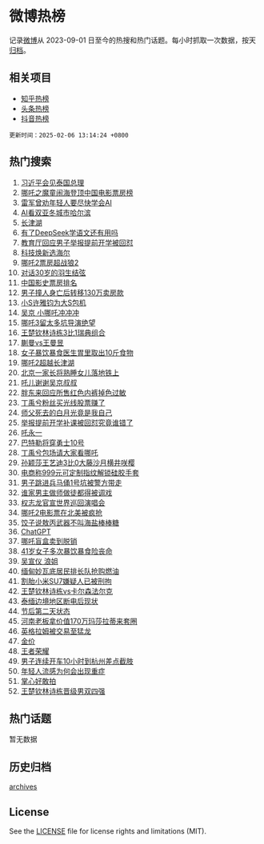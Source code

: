 # 微博热榜

记录[微博](https://www.weibo.com)从 2023-09-01 日至今的热搜和热门话题。每小时抓取一次数据，按天[归档](archives)。

## 相关项目

- [知乎热榜](https://github.com/hotarchive/zhihu)
- [头条热榜](https://github.com/hotarchive/toutiao)
- [抖音热榜](https://github.com/hotarchive/douyin)


`更新时间：2025-02-06 13:14:24 +0800`

## 热门搜索

1. [习近平会见泰国总理](https://m.weibo.cn/search?containerid=100103type%3D1%26t%3D10%26q%3D%23%E4%B9%A0%E8%BF%91%E5%B9%B3%E4%BC%9A%E8%A7%81%E6%B3%B0%E5%9B%BD%E6%80%BB%E7%90%86%23&stream_entry_id=51&isnewpage=1&extparam=seat%3D1%26q%3D%2523%25E4%25B9%25A0%25E8%25BF%2591%25E5%25B9%25B3%25E4%25BC%259A%25E8%25A7%2581%25E6%25B3%25B0%25E5%259B%25BD%25E6%2580%25BB%25E7%2590%2586%2523%26cate%3D10103%26pos%3D0%26dgr%3D0%26filter_type%3Drealtimehot%26stream_entry_id%3D51%26c_type%3D51%26display_time%3D1738818862%26pre_seqid%3D17388188626659058344)
1. [哪吒之魔童闹海登顶中国电影票房榜](https://m.weibo.cn/search?containerid=100103type%3D1%26t%3D10%26q%3D%23%E5%93%AA%E5%90%92%E4%B9%8B%E9%AD%94%E7%AB%A5%E9%97%B9%E6%B5%B7%E7%99%BB%E9%A1%B6%E4%B8%AD%E5%9B%BD%E7%94%B5%E5%BD%B1%E7%A5%A8%E6%88%BF%E6%A6%9C%23&stream_entry_id=31&isnewpage=1&extparam=seat%3D1%26q%3D%2523%25E5%2593%25AA%25E5%2590%2592%25E4%25B9%258B%25E9%25AD%2594%25E7%25AB%25A5%25E9%2597%25B9%25E6%25B5%25B7%25E7%2599%25BB%25E9%25A1%25B6%25E4%25B8%25AD%25E5%259B%25BD%25E7%2594%25B5%25E5%25BD%25B1%25E7%25A5%25A8%25E6%2588%25BF%25E6%25A6%259C%2523%26dgr%3D0%26realpos%3D1%26filter_type%3Drealtimehot%26c_type%3D31%26flag%3D4%26cate%3D5001%26pos%3D0%26band_rank%3D1%26stream_entry_id%3D31%26lcate%3D5001%26display_time%3D1738818862%26pre_seqid%3D17388188626659058344)
1. [雷军曾劝年轻人要尽快学会AI](https://m.weibo.cn/search?containerid=100103type%3D1%26t%3D10%26q%3D%23%E9%9B%B7%E5%86%9B%E6%9B%BE%E5%8A%9D%E5%B9%B4%E8%BD%BB%E4%BA%BA%E8%A6%81%E5%B0%BD%E5%BF%AB%E5%AD%A6%E4%BC%9AAI%23&stream_entry_id=31&isnewpage=1&extparam=seat%3D1%26q%3D%2523%25E9%259B%25B7%25E5%2586%259B%25E6%259B%25BE%25E5%258A%259D%25E5%25B9%25B4%25E8%25BD%25BB%25E4%25BA%25BA%25E8%25A6%2581%25E5%25B0%25BD%25E5%25BF%25AB%25E5%25AD%25A6%25E4%25BC%259AAI%2523%26dgr%3D0%26realpos%3D2%26filter_type%3Drealtimehot%26c_type%3D31%26flag%3D2%26cate%3D5001%26pos%3D1%26band_rank%3D2%26stream_entry_id%3D31%26lcate%3D5001%26display_time%3D1738818862%26pre_seqid%3D17388188626659058344)
1. [AI看双亚冬城市哈尔滨](https://m.weibo.cn/search?containerid=100103type%3D1%26t%3D10%26q%3D%23AI%E7%9C%8B%E5%8F%8C%E4%BA%9A%E5%86%AC%E5%9F%8E%E5%B8%82%E5%93%88%E5%B0%94%E6%BB%A8%23&stream_entry_id=31&isnewpage=1&extparam=seat%3D1%26q%3D%2523AI%25E7%259C%258B%25E5%258F%258C%25E4%25BA%259A%25E5%2586%25AC%25E5%259F%258E%25E5%25B8%2582%25E5%2593%2588%25E5%25B0%2594%25E6%25BB%25A8%2523%26dgr%3D0%26realpos%3D3%26filter_type%3Drealtimehot%26c_type%3D31%26flag%3D0%26cate%3D5001%26pos%3D2%26band_rank%3D3%26stream_entry_id%3D31%26lcate%3D5001%26display_time%3D1738818862%26pre_seqid%3D17388188626659058344)
1. [长津湖](https://m.weibo.cn/search?containerid=100103type%3D1%26t%3D10%26q%3D%E9%95%BF%E6%B4%A5%E6%B9%96&stream_entry_id=31&isnewpage=1&extparam=seat%3D1%26q%3D%25E9%2595%25BF%25E6%25B4%25A5%25E6%25B9%2596%26dgr%3D0%26realpos%3D4%26filter_type%3Drealtimehot%26c_type%3D31%26flag%3D1%26cate%3D5001%26pos%3D3%26band_rank%3D4%26stream_entry_id%3D31%26lcate%3D5001%26display_time%3D1738818862%26pre_seqid%3D17388188626659058344)
1. [有了DeepSeek学语文还有用吗](https://m.weibo.cn/search?containerid=100103type%3D1%26t%3D10%26q%3D%23%E6%9C%89%E4%BA%86DeepSeek%E5%AD%A6%E8%AF%AD%E6%96%87%E8%BF%98%E6%9C%89%E7%94%A8%E5%90%97%23&stream_entry_id=31&isnewpage=1&extparam=seat%3D1%26q%3D%2523%25E6%259C%2589%25E4%25BA%2586DeepSeek%25E5%25AD%25A6%25E8%25AF%25AD%25E6%2596%2587%25E8%25BF%2598%25E6%259C%2589%25E7%2594%25A8%25E5%2590%2597%2523%26dgr%3D0%26realpos%3D5%26filter_type%3Drealtimehot%26c_type%3D31%26flag%3D0%26cate%3D5001%26pos%3D4%26band_rank%3D5%26stream_entry_id%3D31%26lcate%3D5001%26display_time%3D1738818862%26pre_seqid%3D17388188626659058344)
1. [教育厅回应男子举报提前开学被回怼](https://m.weibo.cn/search?containerid=100103type%3D1%26t%3D10%26q%3D%23%E6%95%99%E8%82%B2%E5%8E%85%E5%9B%9E%E5%BA%94%E7%94%B7%E5%AD%90%E4%B8%BE%E6%8A%A5%E6%8F%90%E5%89%8D%E5%BC%80%E5%AD%A6%E8%A2%AB%E5%9B%9E%E6%80%BC%23&stream_entry_id=31&isnewpage=1&extparam=seat%3D1%26q%3D%2523%25E6%2595%2599%25E8%2582%25B2%25E5%258E%2585%25E5%259B%259E%25E5%25BA%2594%25E7%2594%25B7%25E5%25AD%2590%25E4%25B8%25BE%25E6%258A%25A5%25E6%258F%2590%25E5%2589%258D%25E5%25BC%2580%25E5%25AD%25A6%25E8%25A2%25AB%25E5%259B%259E%25E6%2580%25BC%2523%26dgr%3D0%26realpos%3D6%26filter_type%3Drealtimehot%26c_type%3D31%26flag%3D0%26cate%3D5001%26pos%3D5%26band_rank%3D6%26stream_entry_id%3D31%26lcate%3D5001%26display_time%3D1738818862%26pre_seqid%3D17388188626659058344)
1. [科技焕新选海尔](https://m.weibo.cn/search?containerid=100103type%3D1%26t%3D10%26q%3D%23%E7%A7%91%E6%8A%80%E7%84%95%E6%96%B0%E9%80%89%E6%B5%B7%E5%B0%94%23&stream_entry_id=31&isnewpage=1&extparam=seat%3D1%26is_ad_pos%3D1%26q%3D%2523%25E7%25A7%2591%25E6%258A%2580%25E7%2584%2595%25E6%2596%25B0%25E9%2580%2589%25E6%25B5%25B7%25E5%25B0%2594%2523%26dgr%3D0%26adid%3D275508%26c_type%3D31%26topic_ad%3D1%26cate%3D5001%26pos%3D6%26band_rank%3D7%26lcate%3D5001%26stream_entry_id%3D31%26filter_type%3Drealtimehot%26display_time%3D1738818862%26pre_seqid%3D17388188626659058344)
1. [哪吒2票房超战狼2](https://m.weibo.cn/search?containerid=100103type%3D1%26t%3D10%26q%3D%23%E5%93%AA%E5%90%922%E7%A5%A8%E6%88%BF%E8%B6%85%E6%88%98%E7%8B%BC2%23&stream_entry_id=31&isnewpage=1&extparam=seat%3D1%26q%3D%2523%25E5%2593%25AA%25E5%2590%25922%25E7%25A5%25A8%25E6%2588%25BF%25E8%25B6%2585%25E6%2588%2598%25E7%258B%25BC2%2523%26dgr%3D0%26realpos%3D7%26filter_type%3Drealtimehot%26c_type%3D31%26flag%3D1%26cate%3D5001%26pos%3D7%26band_rank%3D7%26stream_entry_id%3D31%26lcate%3D5001%26display_time%3D1738818862%26pre_seqid%3D17388188626659058344)
1. [对话30岁的羽生结弦](https://m.weibo.cn/search?containerid=100103type%3D1%26t%3D10%26q%3D%23%E5%AF%B9%E8%AF%9D30%E5%B2%81%E7%9A%84%E7%BE%BD%E7%94%9F%E7%BB%93%E5%BC%A6%23&stream_entry_id=31&isnewpage=1&extparam=seat%3D1%26q%3D%2523%25E5%25AF%25B9%25E8%25AF%259D30%25E5%25B2%2581%25E7%259A%2584%25E7%25BE%25BD%25E7%2594%259F%25E7%25BB%2593%25E5%25BC%25A6%2523%26dgr%3D0%26realpos%3D8%26filter_type%3Drealtimehot%26c_type%3D31%26flag%3D0%26cate%3D5001%26pos%3D8%26band_rank%3D8%26stream_entry_id%3D31%26lcate%3D5001%26display_time%3D1738818862%26pre_seqid%3D17388188626659058344)
1. [中国影史票房排名](https://m.weibo.cn/search?containerid=100103type%3D1%26t%3D10%26q%3D%23%E4%B8%AD%E5%9B%BD%E5%BD%B1%E5%8F%B2%E7%A5%A8%E6%88%BF%E6%8E%92%E5%90%8D%23&stream_entry_id=31&isnewpage=1&extparam=seat%3D1%26q%3D%2523%25E4%25B8%25AD%25E5%259B%25BD%25E5%25BD%25B1%25E5%258F%25B2%25E7%25A5%25A8%25E6%2588%25BF%25E6%258E%2592%25E5%2590%258D%2523%26dgr%3D0%26realpos%3D9%26filter_type%3Drealtimehot%26c_type%3D31%26flag%3D1%26cate%3D5001%26pos%3D9%26band_rank%3D9%26stream_entry_id%3D31%26lcate%3D5001%26display_time%3D1738818862%26pre_seqid%3D17388188626659058344)
1. [男子撞人身亡后转移130万卖房款](https://m.weibo.cn/search?containerid=100103type%3D1%26t%3D10%26q%3D%23%E7%94%B7%E5%AD%90%E6%92%9E%E4%BA%BA%E8%BA%AB%E4%BA%A1%E5%90%8E%E8%BD%AC%E7%A7%BB130%E4%B8%87%E5%8D%96%E6%88%BF%E6%AC%BE%23&stream_entry_id=31&isnewpage=1&extparam=seat%3D1%26q%3D%2523%25E7%2594%25B7%25E5%25AD%2590%25E6%2592%259E%25E4%25BA%25BA%25E8%25BA%25AB%25E4%25BA%25A1%25E5%2590%258E%25E8%25BD%25AC%25E7%25A7%25BB130%25E4%25B8%2587%25E5%258D%2596%25E6%2588%25BF%25E6%25AC%25BE%2523%26dgr%3D0%26realpos%3D10%26filter_type%3Drealtimehot%26c_type%3D31%26flag%3D0%26cate%3D5001%26pos%3D10%26band_rank%3D10%26stream_entry_id%3D31%26lcate%3D5001%26display_time%3D1738818862%26pre_seqid%3D17388188626659058344)
1. [小S许雅钧为大S包机](https://m.weibo.cn/search?containerid=100103type%3D1%26t%3D10%26q%3D%23%E5%B0%8FS%E8%AE%B8%E9%9B%85%E9%92%A7%E4%B8%BA%E5%A4%A7S%E5%8C%85%E6%9C%BA%23&stream_entry_id=31&isnewpage=1&extparam=seat%3D1%26q%3D%2523%25E5%25B0%258FS%25E8%25AE%25B8%25E9%259B%2585%25E9%2592%25A7%25E4%25B8%25BA%25E5%25A4%25A7S%25E5%258C%2585%25E6%259C%25BA%2523%26dgr%3D0%26realpos%3D11%26filter_type%3Drealtimehot%26c_type%3D31%26flag%3D1%26cate%3D5001%26pos%3D11%26band_rank%3D11%26stream_entry_id%3D31%26lcate%3D5001%26display_time%3D1738818862%26pre_seqid%3D17388188626659058344)
1. [吴京 小哪吒冲冲冲](https://m.weibo.cn/search?containerid=100103type%3D1%26t%3D10%26q%3D%E5%90%B4%E4%BA%AC+%E5%B0%8F%E5%93%AA%E5%90%92%E5%86%B2%E5%86%B2%E5%86%B2&stream_entry_id=31&isnewpage=1&extparam=seat%3D1%26q%3D%25E5%2590%25B4%25E4%25BA%25AC%2520%25E5%25B0%258F%25E5%2593%25AA%25E5%2590%2592%25E5%2586%25B2%25E5%2586%25B2%25E5%2586%25B2%26dgr%3D0%26realpos%3D12%26filter_type%3Drealtimehot%26c_type%3D31%26flag%3D1%26cate%3D5001%26pos%3D12%26band_rank%3D12%26stream_entry_id%3D31%26lcate%3D5001%26display_time%3D1738818862%26pre_seqid%3D17388188626659058344)
1. [哪吒3留太多坑导演绝望](https://m.weibo.cn/search?containerid=100103type%3D1%26t%3D10%26q%3D%23%E5%93%AA%E5%90%923%E7%95%99%E5%A4%AA%E5%A4%9A%E5%9D%91%E5%AF%BC%E6%BC%94%E7%BB%9D%E6%9C%9B%23&stream_entry_id=31&isnewpage=1&extparam=seat%3D1%26q%3D%2523%25E5%2593%25AA%25E5%2590%25923%25E7%2595%2599%25E5%25A4%25AA%25E5%25A4%259A%25E5%259D%2591%25E5%25AF%25BC%25E6%25BC%2594%25E7%25BB%259D%25E6%259C%259B%2523%26dgr%3D0%26realpos%3D13%26filter_type%3Drealtimehot%26c_type%3D31%26flag%3D2%26cate%3D5001%26pos%3D13%26band_rank%3D13%26stream_entry_id%3D31%26lcate%3D5001%26display_time%3D1738818862%26pre_seqid%3D17388188626659058344)
1. [王楚钦林诗栋3比1瑞典组合](https://m.weibo.cn/search?containerid=100103type%3D1%26t%3D10%26q%3D%23%E7%8E%8B%E6%A5%9A%E9%92%A6%E6%9E%97%E8%AF%97%E6%A0%8B3%E6%AF%941%E7%91%9E%E5%85%B8%E7%BB%84%E5%90%88%23&stream_entry_id=31&isnewpage=1&extparam=seat%3D1%26q%3D%2523%25E7%258E%258B%25E6%25A5%259A%25E9%2592%25A6%25E6%259E%2597%25E8%25AF%2597%25E6%25A0%258B3%25E6%25AF%25941%25E7%2591%259E%25E5%2585%25B8%25E7%25BB%2584%25E5%2590%2588%2523%26dgr%3D0%26realpos%3D14%26filter_type%3Drealtimehot%26c_type%3D31%26flag%3D1%26cate%3D5001%26pos%3D14%26band_rank%3D14%26stream_entry_id%3D31%26lcate%3D5001%26display_time%3D1738818862%26pre_seqid%3D17388188626659058344)
1. [蒯曼vs王曼昱](https://m.weibo.cn/search?containerid=100103type%3D1%26t%3D10%26q%3D%23%E8%92%AF%E6%9B%BCvs%E7%8E%8B%E6%9B%BC%E6%98%B1%23&stream_entry_id=31&isnewpage=1&extparam=seat%3D1%26q%3D%2523%25E8%2592%25AF%25E6%259B%25BCvs%25E7%258E%258B%25E6%259B%25BC%25E6%2598%25B1%2523%26dgr%3D0%26realpos%3D15%26filter_type%3Drealtimehot%26c_type%3D31%26flag%3D1%26cate%3D5001%26pos%3D15%26band_rank%3D15%26stream_entry_id%3D31%26lcate%3D5001%26display_time%3D1738818862%26pre_seqid%3D17388188626659058344)
1. [女子暴饮暴食医生胃里取出10斤食物](https://m.weibo.cn/search?containerid=100103type%3D1%26t%3D10%26q%3D%23%E5%A5%B3%E5%AD%90%E6%9A%B4%E9%A5%AE%E6%9A%B4%E9%A3%9F%E5%8C%BB%E7%94%9F%E8%83%83%E9%87%8C%E5%8F%96%E5%87%BA10%E6%96%A4%E9%A3%9F%E7%89%A9%23&stream_entry_id=31&isnewpage=1&extparam=seat%3D1%26q%3D%2523%25E5%25A5%25B3%25E5%25AD%2590%25E6%259A%25B4%25E9%25A5%25AE%25E6%259A%25B4%25E9%25A3%259F%25E5%258C%25BB%25E7%2594%259F%25E8%2583%2583%25E9%2587%258C%25E5%258F%2596%25E5%2587%25BA10%25E6%2596%25A4%25E9%25A3%259F%25E7%2589%25A9%2523%26dgr%3D0%26realpos%3D16%26filter_type%3Drealtimehot%26c_type%3D31%26flag%3D1%26cate%3D5001%26pos%3D16%26band_rank%3D16%26stream_entry_id%3D31%26lcate%3D5001%26display_time%3D1738818862%26pre_seqid%3D17388188626659058344)
1. [哪吒2超越长津湖](https://m.weibo.cn/search?containerid=100103type%3D1%26t%3D10%26q%3D%23%E5%93%AA%E5%90%922%E8%B6%85%E8%B6%8A%E9%95%BF%E6%B4%A5%E6%B9%96%23&stream_entry_id=31&isnewpage=1&extparam=seat%3D1%26q%3D%2523%25E5%2593%25AA%25E5%2590%25922%25E8%25B6%2585%25E8%25B6%258A%25E9%2595%25BF%25E6%25B4%25A5%25E6%25B9%2596%2523%26dgr%3D0%26realpos%3D17%26filter_type%3Drealtimehot%26c_type%3D31%26flag%3D1%26cate%3D5001%26pos%3D17%26band_rank%3D17%26stream_entry_id%3D31%26lcate%3D5001%26display_time%3D1738818862%26pre_seqid%3D17388188626659058344)
1. [北京一家长将熟睡女儿落地铁上](https://m.weibo.cn/search?containerid=100103type%3D1%26t%3D10%26q%3D%23%E5%8C%97%E4%BA%AC%E4%B8%80%E5%AE%B6%E9%95%BF%E5%B0%86%E7%86%9F%E7%9D%A1%E5%A5%B3%E5%84%BF%E8%90%BD%E5%9C%B0%E9%93%81%E4%B8%8A%23&stream_entry_id=31&isnewpage=1&extparam=seat%3D1%26q%3D%2523%25E5%258C%2597%25E4%25BA%25AC%25E4%25B8%2580%25E5%25AE%25B6%25E9%2595%25BF%25E5%25B0%2586%25E7%2586%259F%25E7%259D%25A1%25E5%25A5%25B3%25E5%2584%25BF%25E8%2590%25BD%25E5%259C%25B0%25E9%2593%2581%25E4%25B8%258A%2523%26dgr%3D0%26realpos%3D18%26filter_type%3Drealtimehot%26c_type%3D31%26flag%3D1%26cate%3D5001%26pos%3D18%26band_rank%3D18%26stream_entry_id%3D31%26lcate%3D5001%26display_time%3D1738818862%26pre_seqid%3D17388188626659058344)
1. [吒儿谢谢吴京叔叔](https://m.weibo.cn/search?containerid=100103type%3D1%26t%3D10%26q%3D%23%E5%90%92%E5%84%BF%E8%B0%A2%E8%B0%A2%E5%90%B4%E4%BA%AC%E5%8F%94%E5%8F%94%23&stream_entry_id=31&isnewpage=1&extparam=seat%3D1%26q%3D%2523%25E5%2590%2592%25E5%2584%25BF%25E8%25B0%25A2%25E8%25B0%25A2%25E5%2590%25B4%25E4%25BA%25AC%25E5%258F%2594%25E5%258F%2594%2523%26dgr%3D0%26realpos%3D19%26filter_type%3Drealtimehot%26c_type%3D31%26flag%3D1%26cate%3D5001%26pos%3D19%26band_rank%3D19%26stream_entry_id%3D31%26lcate%3D5001%26display_time%3D1738818862%26pre_seqid%3D17388188626659058344)
1. [胖东来回应所售红色内裤掉色过敏](https://m.weibo.cn/search?containerid=100103type%3D1%26t%3D10%26q%3D%23%E8%83%96%E4%B8%9C%E6%9D%A5%E5%9B%9E%E5%BA%94%E6%89%80%E5%94%AE%E7%BA%A2%E8%89%B2%E5%86%85%E8%A3%A4%E6%8E%89%E8%89%B2%E8%BF%87%E6%95%8F%23&stream_entry_id=31&isnewpage=1&extparam=seat%3D1%26q%3D%2523%25E8%2583%2596%25E4%25B8%259C%25E6%259D%25A5%25E5%259B%259E%25E5%25BA%2594%25E6%2589%2580%25E5%2594%25AE%25E7%25BA%25A2%25E8%2589%25B2%25E5%2586%2585%25E8%25A3%25A4%25E6%258E%2589%25E8%2589%25B2%25E8%25BF%2587%25E6%2595%258F%2523%26dgr%3D0%26realpos%3D20%26filter_type%3Drealtimehot%26c_type%3D31%26flag%3D1%26cate%3D5001%26pos%3D20%26band_rank%3D20%26stream_entry_id%3D31%26lcate%3D5001%26display_time%3D1738818862%26pre_seqid%3D17388188626659058344)
1. [丁禹兮粉丝买光线股票赚了](https://m.weibo.cn/search?containerid=100103type%3D1%26t%3D10%26q%3D%23%E4%B8%81%E7%A6%B9%E5%85%AE%E7%B2%89%E4%B8%9D%E4%B9%B0%E5%85%89%E7%BA%BF%E8%82%A1%E7%A5%A8%E8%B5%9A%E4%BA%86%23&stream_entry_id=31&isnewpage=1&extparam=seat%3D1%26q%3D%2523%25E4%25B8%2581%25E7%25A6%25B9%25E5%2585%25AE%25E7%25B2%2589%25E4%25B8%259D%25E4%25B9%25B0%25E5%2585%2589%25E7%25BA%25BF%25E8%2582%25A1%25E7%25A5%25A8%25E8%25B5%259A%25E4%25BA%2586%2523%26dgr%3D0%26realpos%3D21%26filter_type%3Drealtimehot%26c_type%3D31%26flag%3D1%26cate%3D5001%26pos%3D21%26band_rank%3D21%26stream_entry_id%3D31%26lcate%3D5001%26display_time%3D1738818862%26pre_seqid%3D17388188626659058344)
1. [师父死去的白月光竟是我自己](https://m.weibo.cn/search?containerid=100103type%3D1%26t%3D10%26q%3D%E5%B8%88%E7%88%B6%E6%AD%BB%E5%8E%BB%E7%9A%84%E7%99%BD%E6%9C%88%E5%85%89%E7%AB%9F%E6%98%AF%E6%88%91%E8%87%AA%E5%B7%B1&stream_entry_id=31&isnewpage=1&extparam=seat%3D1%26q%3D%25E5%25B8%2588%25E7%2588%25B6%25E6%25AD%25BB%25E5%258E%25BB%25E7%259A%2584%25E7%2599%25BD%25E6%259C%2588%25E5%2585%2589%25E7%25AB%259F%25E6%2598%25AF%25E6%2588%2591%25E8%2587%25AA%25E5%25B7%25B1%26dgr%3D0%26realpos%3D22%26filter_type%3Drealtimehot%26c_type%3D31%26flag%3D1%26cate%3D5001%26pos%3D22%26band_rank%3D22%26stream_entry_id%3D31%26lcate%3D5001%26display_time%3D1738818862%26pre_seqid%3D17388188626659058344)
1. [举报提前开学补课被回怼究竟谁错了](https://m.weibo.cn/search?containerid=100103type%3D1%26t%3D10%26q%3D%23%E4%B8%BE%E6%8A%A5%E6%8F%90%E5%89%8D%E5%BC%80%E5%AD%A6%E8%A1%A5%E8%AF%BE%E8%A2%AB%E5%9B%9E%E6%80%BC%E7%A9%B6%E7%AB%9F%E8%B0%81%E9%94%99%E4%BA%86%23&stream_entry_id=31&isnewpage=1&extparam=seat%3D1%26q%3D%2523%25E4%25B8%25BE%25E6%258A%25A5%25E6%258F%2590%25E5%2589%258D%25E5%25BC%2580%25E5%25AD%25A6%25E8%25A1%25A5%25E8%25AF%25BE%25E8%25A2%25AB%25E5%259B%259E%25E6%2580%25BC%25E7%25A9%25B6%25E7%25AB%259F%25E8%25B0%2581%25E9%2594%2599%25E4%25BA%2586%2523%26dgr%3D0%26realpos%3D23%26filter_type%3Drealtimehot%26c_type%3D31%26flag%3D1%26cate%3D5001%26pos%3D23%26band_rank%3D23%26stream_entry_id%3D31%26lcate%3D5001%26display_time%3D1738818862%26pre_seqid%3D17388188626659058344)
1. [吒永一](https://m.weibo.cn/search?containerid=100103type%3D1%26t%3D10%26q%3D%E5%90%92%E6%B0%B8%E4%B8%80&stream_entry_id=31&isnewpage=1&extparam=seat%3D1%26q%3D%25E5%2590%2592%25E6%25B0%25B8%25E4%25B8%2580%26dgr%3D0%26realpos%3D24%26filter_type%3Drealtimehot%26c_type%3D31%26flag%3D1%26cate%3D5001%26pos%3D24%26band_rank%3D24%26stream_entry_id%3D31%26lcate%3D5001%26display_time%3D1738818862%26pre_seqid%3D17388188626659058344)
1. [巴特勒将穿勇士10号](https://m.weibo.cn/search?containerid=100103type%3D1%26t%3D10%26q%3D%23%E5%B7%B4%E7%89%B9%E5%8B%92%E5%B0%86%E7%A9%BF%E5%8B%87%E5%A3%AB10%E5%8F%B7%23&stream_entry_id=31&isnewpage=1&extparam=seat%3D1%26q%3D%2523%25E5%25B7%25B4%25E7%2589%25B9%25E5%258B%2592%25E5%25B0%2586%25E7%25A9%25BF%25E5%258B%2587%25E5%25A3%25AB10%25E5%258F%25B7%2523%26dgr%3D0%26realpos%3D25%26filter_type%3Drealtimehot%26c_type%3D31%26flag%3D1%26cate%3D5001%26pos%3D25%26band_rank%3D25%26stream_entry_id%3D31%26lcate%3D5001%26display_time%3D1738818862%26pre_seqid%3D17388188626659058344)
1. [丁禹兮包场请大家看哪吒](https://m.weibo.cn/search?containerid=100103type%3D1%26t%3D10%26q%3D%23%E4%B8%81%E7%A6%B9%E5%85%AE%E5%8C%85%E5%9C%BA%E8%AF%B7%E5%A4%A7%E5%AE%B6%E7%9C%8B%E5%93%AA%E5%90%92%23&stream_entry_id=31&isnewpage=1&extparam=seat%3D1%26q%3D%2523%25E4%25B8%2581%25E7%25A6%25B9%25E5%2585%25AE%25E5%258C%2585%25E5%259C%25BA%25E8%25AF%25B7%25E5%25A4%25A7%25E5%25AE%25B6%25E7%259C%258B%25E5%2593%25AA%25E5%2590%2592%2523%26dgr%3D0%26realpos%3D26%26filter_type%3Drealtimehot%26c_type%3D31%26flag%3D0%26cate%3D5001%26pos%3D26%26band_rank%3D26%26stream_entry_id%3D31%26lcate%3D5001%26display_time%3D1738818862%26pre_seqid%3D17388188626659058344)
1. [孙颖莎王艺迪3比0大藤沙月横井咲樱](https://m.weibo.cn/search?containerid=100103type%3D1%26t%3D10%26q%3D%E5%AD%99%E9%A2%96%E8%8E%8E%E7%8E%8B%E8%89%BA%E8%BF%AA3%E6%AF%940%E5%A4%A7%E8%97%A4%E6%B2%99%E6%9C%88%E6%A8%AA%E4%BA%95%E5%92%B2%E6%A8%B1&stream_entry_id=31&isnewpage=1&extparam=seat%3D1%26q%3D%25E5%25AD%2599%25E9%25A2%2596%25E8%258E%258E%25E7%258E%258B%25E8%2589%25BA%25E8%25BF%25AA3%25E6%25AF%25940%25E5%25A4%25A7%25E8%2597%25A4%25E6%25B2%2599%25E6%259C%2588%25E6%25A8%25AA%25E4%25BA%2595%25E5%2592%25B2%25E6%25A8%25B1%26dgr%3D0%26realpos%3D27%26filter_type%3Drealtimehot%26c_type%3D31%26flag%3D1%26cate%3D5001%26pos%3D27%26band_rank%3D27%26stream_entry_id%3D31%26lcate%3D5001%26display_time%3D1738818862%26pre_seqid%3D17388188626659058344)
1. [电商称999元可定制指纹解锁硅胶手套](https://m.weibo.cn/search?containerid=100103type%3D1%26t%3D10%26q%3D%23%E7%94%B5%E5%95%86%E7%A7%B0999%E5%85%83%E5%8F%AF%E5%AE%9A%E5%88%B6%E6%8C%87%E7%BA%B9%E8%A7%A3%E9%94%81%E7%A1%85%E8%83%B6%E6%89%8B%E5%A5%97%23&stream_entry_id=31&isnewpage=1&extparam=seat%3D1%26q%3D%2523%25E7%2594%25B5%25E5%2595%2586%25E7%25A7%25B0999%25E5%2585%2583%25E5%258F%25AF%25E5%25AE%259A%25E5%2588%25B6%25E6%258C%2587%25E7%25BA%25B9%25E8%25A7%25A3%25E9%2594%2581%25E7%25A1%2585%25E8%2583%25B6%25E6%2589%258B%25E5%25A5%2597%2523%26dgr%3D0%26realpos%3D28%26filter_type%3Drealtimehot%26c_type%3D31%26flag%3D1%26cate%3D5001%26pos%3D28%26band_rank%3D28%26stream_entry_id%3D31%26lcate%3D5001%26display_time%3D1738818862%26pre_seqid%3D17388188626659058344)
1. [男子跳进兵马俑1号坑被警方带走](https://m.weibo.cn/search?containerid=100103type%3D1%26t%3D10%26q%3D%23%E7%94%B7%E5%AD%90%E8%B7%B3%E8%BF%9B%E5%85%B5%E9%A9%AC%E4%BF%911%E5%8F%B7%E5%9D%91%E8%A2%AB%E8%AD%A6%E6%96%B9%E5%B8%A6%E8%B5%B0%23&stream_entry_id=31&isnewpage=1&extparam=seat%3D1%26q%3D%2523%25E7%2594%25B7%25E5%25AD%2590%25E8%25B7%25B3%25E8%25BF%259B%25E5%2585%25B5%25E9%25A9%25AC%25E4%25BF%25911%25E5%258F%25B7%25E5%259D%2591%25E8%25A2%25AB%25E8%25AD%25A6%25E6%2596%25B9%25E5%25B8%25A6%25E8%25B5%25B0%2523%26dgr%3D0%26realpos%3D29%26filter_type%3Drealtimehot%26c_type%3D31%26flag%3D1%26cate%3D5001%26pos%3D29%26band_rank%3D29%26stream_entry_id%3D31%26lcate%3D5001%26display_time%3D1738818862%26pre_seqid%3D17388188626659058344)
1. [谁家男主做师做徒都得被调戏](https://m.weibo.cn/search?containerid=100103type%3D1%26t%3D10%26q%3D%E8%B0%81%E5%AE%B6%E7%94%B7%E4%B8%BB%E5%81%9A%E5%B8%88%E5%81%9A%E5%BE%92%E9%83%BD%E5%BE%97%E8%A2%AB%E8%B0%83%E6%88%8F&stream_entry_id=31&isnewpage=1&extparam=seat%3D1%26q%3D%25E8%25B0%2581%25E5%25AE%25B6%25E7%2594%25B7%25E4%25B8%25BB%25E5%2581%259A%25E5%25B8%2588%25E5%2581%259A%25E5%25BE%2592%25E9%2583%25BD%25E5%25BE%2597%25E8%25A2%25AB%25E8%25B0%2583%25E6%2588%258F%26dgr%3D0%26realpos%3D30%26filter_type%3Drealtimehot%26c_type%3D31%26flag%3D1%26cate%3D5001%26pos%3D30%26band_rank%3D30%26stream_entry_id%3D31%26lcate%3D5001%26display_time%3D1738818862%26pre_seqid%3D17388188626659058344)
1. [权志龙官宣世界巡回演唱会](https://m.weibo.cn/search?containerid=100103type%3D1%26t%3D10%26q%3D%E6%9D%83%E5%BF%97%E9%BE%99%E5%AE%98%E5%AE%A3%E4%B8%96%E7%95%8C%E5%B7%A1%E5%9B%9E%E6%BC%94%E5%94%B1%E4%BC%9A&stream_entry_id=31&isnewpage=1&extparam=seat%3D1%26q%3D%25E6%259D%2583%25E5%25BF%2597%25E9%25BE%2599%25E5%25AE%2598%25E5%25AE%25A3%25E4%25B8%2596%25E7%2595%258C%25E5%25B7%25A1%25E5%259B%259E%25E6%25BC%2594%25E5%2594%25B1%25E4%25BC%259A%26dgr%3D0%26realpos%3D31%26filter_type%3Drealtimehot%26c_type%3D31%26flag%3D1%26cate%3D5001%26pos%3D31%26band_rank%3D31%26stream_entry_id%3D31%26lcate%3D5001%26display_time%3D1738818862%26pre_seqid%3D17388188626659058344)
1. [哪吒2电影票在北美被疯抢](https://m.weibo.cn/search?containerid=100103type%3D1%26t%3D10%26q%3D%23%E5%93%AA%E5%90%922%E7%94%B5%E5%BD%B1%E7%A5%A8%E5%9C%A8%E5%8C%97%E7%BE%8E%E8%A2%AB%E7%96%AF%E6%8A%A2%23&stream_entry_id=31&isnewpage=1&extparam=seat%3D1%26q%3D%2523%25E5%2593%25AA%25E5%2590%25922%25E7%2594%25B5%25E5%25BD%25B1%25E7%25A5%25A8%25E5%259C%25A8%25E5%258C%2597%25E7%25BE%258E%25E8%25A2%25AB%25E7%2596%25AF%25E6%258A%25A2%2523%26dgr%3D0%26realpos%3D32%26filter_type%3Drealtimehot%26c_type%3D31%26flag%3D0%26cate%3D5001%26pos%3D32%26band_rank%3D32%26stream_entry_id%3D31%26lcate%3D5001%26display_time%3D1738818862%26pre_seqid%3D17388188626659058344)
1. [饺子说敖丙武器不叫海盐棒棒糖](https://m.weibo.cn/search?containerid=100103type%3D1%26t%3D10%26q%3D%23%E9%A5%BA%E5%AD%90%E8%AF%B4%E6%95%96%E4%B8%99%E6%AD%A6%E5%99%A8%E4%B8%8D%E5%8F%AB%E6%B5%B7%E7%9B%90%E6%A3%92%E6%A3%92%E7%B3%96%23&stream_entry_id=31&isnewpage=1&extparam=seat%3D1%26q%3D%2523%25E9%25A5%25BA%25E5%25AD%2590%25E8%25AF%25B4%25E6%2595%2596%25E4%25B8%2599%25E6%25AD%25A6%25E5%2599%25A8%25E4%25B8%258D%25E5%258F%25AB%25E6%25B5%25B7%25E7%259B%2590%25E6%25A3%2592%25E6%25A3%2592%25E7%25B3%2596%2523%26dgr%3D0%26realpos%3D33%26filter_type%3Drealtimehot%26c_type%3D31%26flag%3D0%26cate%3D5001%26pos%3D33%26band_rank%3D33%26stream_entry_id%3D31%26lcate%3D5001%26display_time%3D1738818862%26pre_seqid%3D17388188626659058344)
1. [ChatGPT](https://m.weibo.cn/search?containerid=100103type%3D1%26t%3D10%26q%3DChatGPT&stream_entry_id=31&isnewpage=1&extparam=seat%3D1%26q%3DChatGPT%26dgr%3D0%26realpos%3D34%26filter_type%3Drealtimehot%26c_type%3D31%26flag%3D1%26cate%3D5001%26pos%3D34%26band_rank%3D34%26stream_entry_id%3D31%26lcate%3D5001%26display_time%3D1738818862%26pre_seqid%3D17388188626659058344)
1. [哪吒盲盒卖到脱销](https://m.weibo.cn/search?containerid=100103type%3D1%26t%3D10%26q%3D%23%E5%93%AA%E5%90%92%E7%9B%B2%E7%9B%92%E5%8D%96%E5%88%B0%E8%84%B1%E9%94%80%23&stream_entry_id=31&isnewpage=1&extparam=seat%3D1%26q%3D%2523%25E5%2593%25AA%25E5%2590%2592%25E7%259B%25B2%25E7%259B%2592%25E5%258D%2596%25E5%2588%25B0%25E8%2584%25B1%25E9%2594%2580%2523%26dgr%3D0%26realpos%3D35%26filter_type%3Drealtimehot%26c_type%3D31%26flag%3D1%26cate%3D5001%26pos%3D35%26band_rank%3D35%26stream_entry_id%3D31%26lcate%3D5001%26display_time%3D1738818862%26pre_seqid%3D17388188626659058344)
1. [41岁女子多次暴饮暴食险丧命](https://m.weibo.cn/search?containerid=100103type%3D1%26t%3D10%26q%3D%2341%E5%B2%81%E5%A5%B3%E5%AD%90%E5%A4%9A%E6%AC%A1%E6%9A%B4%E9%A5%AE%E6%9A%B4%E9%A3%9F%E9%99%A9%E4%B8%A7%E5%91%BD%23&stream_entry_id=31&isnewpage=1&extparam=seat%3D1%26q%3D%252341%25E5%25B2%2581%25E5%25A5%25B3%25E5%25AD%2590%25E5%25A4%259A%25E6%25AC%25A1%25E6%259A%25B4%25E9%25A5%25AE%25E6%259A%25B4%25E9%25A3%259F%25E9%2599%25A9%25E4%25B8%25A7%25E5%2591%25BD%2523%26dgr%3D0%26realpos%3D36%26filter_type%3Drealtimehot%26c_type%3D31%26flag%3D0%26cate%3D5001%26pos%3D36%26band_rank%3D36%26stream_entry_id%3D31%26lcate%3D5001%26display_time%3D1738818862%26pre_seqid%3D17388188626659058344)
1. [吴宣仪 浪姐](https://m.weibo.cn/search?containerid=100103type%3D1%26t%3D10%26q%3D%E5%90%B4%E5%AE%A3%E4%BB%AA+%E6%B5%AA%E5%A7%90&stream_entry_id=31&isnewpage=1&extparam=seat%3D1%26q%3D%25E5%2590%25B4%25E5%25AE%25A3%25E4%25BB%25AA%2520%25E6%25B5%25AA%25E5%25A7%2590%26dgr%3D0%26realpos%3D37%26filter_type%3Drealtimehot%26c_type%3D31%26flag%3D0%26cate%3D5001%26pos%3D37%26band_rank%3D37%26stream_entry_id%3D31%26lcate%3D5001%26display_time%3D1738818862%26pre_seqid%3D17388188626659058344)
1. [缅甸妙瓦底居民排长队抢购燃油](https://m.weibo.cn/search?containerid=100103type%3D1%26t%3D10%26q%3D%23%E7%BC%85%E7%94%B8%E5%A6%99%E7%93%A6%E5%BA%95%E5%B1%85%E6%B0%91%E6%8E%92%E9%95%BF%E9%98%9F%E6%8A%A2%E8%B4%AD%E7%87%83%E6%B2%B9%23&stream_entry_id=31&isnewpage=1&extparam=seat%3D1%26q%3D%2523%25E7%25BC%2585%25E7%2594%25B8%25E5%25A6%2599%25E7%2593%25A6%25E5%25BA%2595%25E5%25B1%2585%25E6%25B0%2591%25E6%258E%2592%25E9%2595%25BF%25E9%2598%259F%25E6%258A%25A2%25E8%25B4%25AD%25E7%2587%2583%25E6%25B2%25B9%2523%26dgr%3D0%26realpos%3D38%26filter_type%3Drealtimehot%26c_type%3D31%26flag%3D0%26cate%3D5001%26pos%3D38%26band_rank%3D38%26stream_entry_id%3D31%26lcate%3D5001%26display_time%3D1738818862%26pre_seqid%3D17388188626659058344)
1. [割胎小米SU7嫌疑人已被刑拘](https://m.weibo.cn/search?containerid=100103type%3D1%26t%3D10%26q%3D%23%E5%89%B2%E8%83%8E%E5%B0%8F%E7%B1%B3SU7%E5%AB%8C%E7%96%91%E4%BA%BA%E5%B7%B2%E8%A2%AB%E5%88%91%E6%8B%98%23&stream_entry_id=31&isnewpage=1&extparam=seat%3D1%26q%3D%2523%25E5%2589%25B2%25E8%2583%258E%25E5%25B0%258F%25E7%25B1%25B3SU7%25E5%25AB%258C%25E7%2596%2591%25E4%25BA%25BA%25E5%25B7%25B2%25E8%25A2%25AB%25E5%2588%2591%25E6%258B%2598%2523%26dgr%3D0%26realpos%3D39%26filter_type%3Drealtimehot%26c_type%3D31%26flag%3D1%26cate%3D5001%26pos%3D39%26band_rank%3D39%26stream_entry_id%3D31%26lcate%3D5001%26display_time%3D1738818862%26pre_seqid%3D17388188626659058344)
1. [王楚钦林诗栋vs卡尔森法尔克](https://m.weibo.cn/search?containerid=100103type%3D1%26t%3D10%26q%3D%23%E7%8E%8B%E6%A5%9A%E9%92%A6%E6%9E%97%E8%AF%97%E6%A0%8Bvs%E5%8D%A1%E5%B0%94%E6%A3%AE%E6%B3%95%E5%B0%94%E5%85%8B%23&stream_entry_id=31&isnewpage=1&extparam=seat%3D1%26q%3D%2523%25E7%258E%258B%25E6%25A5%259A%25E9%2592%25A6%25E6%259E%2597%25E8%25AF%2597%25E6%25A0%258Bvs%25E5%258D%25A1%25E5%25B0%2594%25E6%25A3%25AE%25E6%25B3%2595%25E5%25B0%2594%25E5%2585%258B%2523%26dgr%3D0%26realpos%3D40%26filter_type%3Drealtimehot%26c_type%3D31%26flag%3D1%26cate%3D5001%26pos%3D40%26band_rank%3D40%26stream_entry_id%3D31%26lcate%3D5001%26display_time%3D1738818862%26pre_seqid%3D17388188626659058344)
1. [泰缅边境地区断电后现状](https://m.weibo.cn/search?containerid=100103type%3D1%26t%3D10%26q%3D%23%E6%B3%B0%E7%BC%85%E8%BE%B9%E5%A2%83%E5%9C%B0%E5%8C%BA%E6%96%AD%E7%94%B5%E5%90%8E%E7%8E%B0%E7%8A%B6%23&stream_entry_id=31&isnewpage=1&extparam=seat%3D1%26q%3D%2523%25E6%25B3%25B0%25E7%25BC%2585%25E8%25BE%25B9%25E5%25A2%2583%25E5%259C%25B0%25E5%258C%25BA%25E6%2596%25AD%25E7%2594%25B5%25E5%2590%258E%25E7%258E%25B0%25E7%258A%25B6%2523%26dgr%3D0%26realpos%3D41%26filter_type%3Drealtimehot%26c_type%3D31%26flag%3D0%26cate%3D5001%26pos%3D41%26band_rank%3D41%26stream_entry_id%3D31%26lcate%3D5001%26display_time%3D1738818862%26pre_seqid%3D17388188626659058344)
1. [节后第二天状态](https://m.weibo.cn/search?containerid=100103type%3D1%26t%3D10%26q%3D%23%E8%8A%82%E5%90%8E%E7%AC%AC%E4%BA%8C%E5%A4%A9%E7%8A%B6%E6%80%81%23&stream_entry_id=31&isnewpage=1&extparam=seat%3D1%26q%3D%2523%25E8%258A%2582%25E5%2590%258E%25E7%25AC%25AC%25E4%25BA%258C%25E5%25A4%25A9%25E7%258A%25B6%25E6%2580%2581%2523%26dgr%3D0%26realpos%3D42%26filter_type%3Drealtimehot%26c_type%3D31%26flag%3D0%26cate%3D5001%26pos%3D42%26band_rank%3D42%26stream_entry_id%3D31%26lcate%3D5001%26display_time%3D1738818862%26pre_seqid%3D17388188626659058344)
1. [河南老板拿价值170万玛莎拉蒂来套圈](https://m.weibo.cn/search?containerid=100103type%3D1%26t%3D10%26q%3D%23%E6%B2%B3%E5%8D%97%E8%80%81%E6%9D%BF%E6%8B%BF%E4%BB%B7%E5%80%BC170%E4%B8%87%E7%8E%9B%E8%8E%8E%E6%8B%89%E8%92%82%E6%9D%A5%E5%A5%97%E5%9C%88%23&stream_entry_id=31&isnewpage=1&extparam=seat%3D1%26q%3D%2523%25E6%25B2%25B3%25E5%258D%2597%25E8%2580%2581%25E6%259D%25BF%25E6%258B%25BF%25E4%25BB%25B7%25E5%2580%25BC170%25E4%25B8%2587%25E7%258E%259B%25E8%258E%258E%25E6%258B%2589%25E8%2592%2582%25E6%259D%25A5%25E5%25A5%2597%25E5%259C%2588%2523%26dgr%3D0%26realpos%3D43%26filter_type%3Drealtimehot%26c_type%3D31%26flag%3D0%26cate%3D5001%26pos%3D43%26band_rank%3D43%26stream_entry_id%3D31%26lcate%3D5001%26display_time%3D1738818862%26pre_seqid%3D17388188626659058344)
1. [英格拉姆被交易至猛龙](https://m.weibo.cn/search?containerid=100103type%3D1%26t%3D10%26q%3D%23%E8%8B%B1%E6%A0%BC%E6%8B%89%E5%A7%86%E8%A2%AB%E4%BA%A4%E6%98%93%E8%87%B3%E7%8C%9B%E9%BE%99%23&stream_entry_id=31&isnewpage=1&extparam=seat%3D1%26q%3D%2523%25E8%258B%25B1%25E6%25A0%25BC%25E6%258B%2589%25E5%25A7%2586%25E8%25A2%25AB%25E4%25BA%25A4%25E6%2598%2593%25E8%2587%25B3%25E7%258C%259B%25E9%25BE%2599%2523%26dgr%3D0%26realpos%3D44%26filter_type%3Drealtimehot%26c_type%3D31%26flag%3D1%26cate%3D5001%26pos%3D44%26band_rank%3D44%26stream_entry_id%3D31%26lcate%3D5001%26display_time%3D1738818862%26pre_seqid%3D17388188626659058344)
1. [金价](https://m.weibo.cn/search?containerid=100103type%3D1%26t%3D10%26q%3D%E9%87%91%E4%BB%B7&stream_entry_id=31&isnewpage=1&extparam=seat%3D1%26q%3D%25E9%2587%2591%25E4%25BB%25B7%26dgr%3D0%26realpos%3D45%26filter_type%3Drealtimehot%26c_type%3D31%26flag%3D0%26cate%3D5001%26pos%3D45%26band_rank%3D45%26stream_entry_id%3D31%26lcate%3D5001%26display_time%3D1738818862%26pre_seqid%3D17388188626659058344)
1. [王者荣耀](https://m.weibo.cn/search?containerid=100103type%3D1%26t%3D10%26q%3D%23%E7%8E%8B%E8%80%85%E8%8D%A3%E8%80%80%23&stream_entry_id=31&isnewpage=1&extparam=seat%3D1%26q%3D%2523%25E7%258E%258B%25E8%2580%2585%25E8%258D%25A3%25E8%2580%2580%2523%26dgr%3D0%26realpos%3D46%26filter_type%3Drealtimehot%26c_type%3D31%26flag%3D1%26cate%3D5001%26pos%3D46%26band_rank%3D46%26stream_entry_id%3D31%26lcate%3D5001%26display_time%3D1738818862%26pre_seqid%3D17388188626659058344)
1. [男子连续开车10小时到杭州差点截肢](https://m.weibo.cn/search?containerid=100103type%3D1%26t%3D10%26q%3D%23%E7%94%B7%E5%AD%90%E8%BF%9E%E7%BB%AD%E5%BC%80%E8%BD%A610%E5%B0%8F%E6%97%B6%E5%88%B0%E6%9D%AD%E5%B7%9E%E5%B7%AE%E7%82%B9%E6%88%AA%E8%82%A2%23&stream_entry_id=31&isnewpage=1&extparam=seat%3D1%26q%3D%2523%25E7%2594%25B7%25E5%25AD%2590%25E8%25BF%259E%25E7%25BB%25AD%25E5%25BC%2580%25E8%25BD%25A610%25E5%25B0%258F%25E6%2597%25B6%25E5%2588%25B0%25E6%259D%25AD%25E5%25B7%259E%25E5%25B7%25AE%25E7%2582%25B9%25E6%2588%25AA%25E8%2582%25A2%2523%26dgr%3D0%26realpos%3D47%26filter_type%3Drealtimehot%26c_type%3D31%26flag%3D0%26cate%3D5001%26pos%3D47%26band_rank%3D47%26stream_entry_id%3D31%26lcate%3D5001%26display_time%3D1738818862%26pre_seqid%3D17388188626659058344)
1. [年轻人流感为何会出现重症](https://m.weibo.cn/search?containerid=100103type%3D1%26t%3D10%26q%3D%23%E5%B9%B4%E8%BD%BB%E4%BA%BA%E6%B5%81%E6%84%9F%E4%B8%BA%E4%BD%95%E4%BC%9A%E5%87%BA%E7%8E%B0%E9%87%8D%E7%97%87%23&stream_entry_id=31&isnewpage=1&extparam=seat%3D1%26q%3D%2523%25E5%25B9%25B4%25E8%25BD%25BB%25E4%25BA%25BA%25E6%25B5%2581%25E6%2584%259F%25E4%25B8%25BA%25E4%25BD%2595%25E4%25BC%259A%25E5%2587%25BA%25E7%258E%25B0%25E9%2587%258D%25E7%2597%2587%2523%26dgr%3D0%26realpos%3D48%26filter_type%3Drealtimehot%26c_type%3D31%26flag%3D1%26cate%3D5001%26pos%3D48%26band_rank%3D48%26stream_entry_id%3D31%26lcate%3D5001%26display_time%3D1738818862%26pre_seqid%3D17388188626659058344)
1. [掌心好敢拍](https://m.weibo.cn/search?containerid=100103type%3D1%26t%3D10%26q%3D%23%E6%8E%8C%E5%BF%83%E5%A5%BD%E6%95%A2%E6%8B%8D%23&stream_entry_id=31&isnewpage=1&extparam=seat%3D1%26q%3D%2523%25E6%258E%258C%25E5%25BF%2583%25E5%25A5%25BD%25E6%2595%25A2%25E6%258B%258D%2523%26dgr%3D0%26realpos%3D49%26filter_type%3Drealtimehot%26c_type%3D31%26flag%3D0%26cate%3D5001%26pos%3D49%26band_rank%3D49%26stream_entry_id%3D31%26lcate%3D5001%26display_time%3D1738818862%26pre_seqid%3D17388188626659058344)
1. [王楚钦林诗栋晋级男双四强](https://m.weibo.cn/search?containerid=100103type%3D1%26t%3D10%26q%3D%23%E7%8E%8B%E6%A5%9A%E9%92%A6%E6%9E%97%E8%AF%97%E6%A0%8B%E6%99%8B%E7%BA%A7%E7%94%B7%E5%8F%8C%E5%9B%9B%E5%BC%BA%23&stream_entry_id=31&isnewpage=1&extparam=seat%3D1%26q%3D%2523%25E7%258E%258B%25E6%25A5%259A%25E9%2592%25A6%25E6%259E%2597%25E8%25AF%2597%25E6%25A0%258B%25E6%2599%258B%25E7%25BA%25A7%25E7%2594%25B7%25E5%258F%258C%25E5%259B%259B%25E5%25BC%25BA%2523%26dgr%3D0%26realpos%3D50%26filter_type%3Drealtimehot%26c_type%3D31%26flag%3D1%26cate%3D5001%26pos%3D50%26band_rank%3D50%26stream_entry_id%3D31%26lcate%3D5001%26display_time%3D1738818862%26pre_seqid%3D17388188626659058344)

## 热门话题

暂无数据

## 历史归档

[archives](archives)

## License

See the [LICENSE](LICENSE) file for license rights and limitations (MIT).
